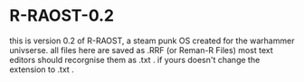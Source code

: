 # R-RAOST-0.2
this is version 0.2 of R-RAOST, a steam punk OS created for the warhammer univserse.
all files here are saved as .RRF (or Reman-R Files) most text editors should recorgnise them as .txt . if yours doesn't change the extension to .txt .

